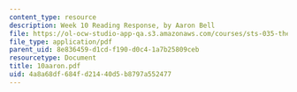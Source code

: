 ```yaml
---
content_type: resource
description: Week 10 Reading Response, by Aaron Bell
file: https://ol-ocw-studio-app-qa.s3.amazonaws.com/courses/sts-035-the-history-of-computing-spring-2004/4a8a68df684fd21440d5b8797a552477_10aaron.pdf
file_type: application/pdf
parent_uid: 8e836459-d1cd-f190-d0c4-1a7b25809ceb
resourcetype: Document
title: 10aaron.pdf
uid: 4a8a68df-684f-d214-40d5-b8797a552477
---
```

